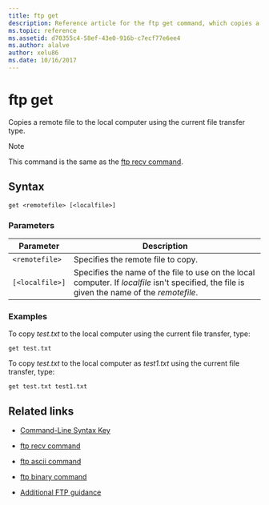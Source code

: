 ```yaml
---
title: ftp get
description: Reference article for the ftp get command, which copies a remote file to the local computer using the current file transfer type.
ms.topic: reference
ms.assetid: d70355c4-58ef-43e0-916b-c7ecf77e6ee4
ms.author: alalve
author: xelu86
ms.date: 10/16/2017
---
```


# ftp get



Copies a remote file to the local computer using the current file transfer type.

> [!NOTE]
> This command is the same as the [ftp recv command](ftp-recv.md).

## Syntax

```
get <remotefile> [<localfile>]
```

### Parameters

| Parameter | Description |
| --------- | ----------- |
| `<remotefile>` | Specifies the remote file to copy. |
| `[<localfile>]` | Specifies the name of the file to use on the local computer. If *localfile* isn't specified, the file is given the name of the *remotefile*. |

### Examples

To copy *test.txt* to the local computer using the current file transfer, type:

```
get test.txt
```

To copy *test.txt* to the local computer as *test1.txt* using the current file transfer, type:

```
get test.txt test1.txt
```

## Related links

- [Command-Line Syntax Key](command-line-syntax-key.md)

- [ftp recv command](ftp-recv.md)

- [ftp ascii command](ftp-ascii.md)

- [ftp binary command](ftp-binary.md)

- [Additional FTP guidance](/previous-versions/orphan-topics/ws.10/cc756013(v=ws.10))
